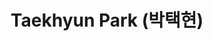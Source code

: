 ---
layout: page
title: Taekhyun Park (박택현)
description: M.S Program
img: /assets/img/박택현.jpg
importance: 2025
category: current
redirect: https://github.com/Thrillcrazyer
---